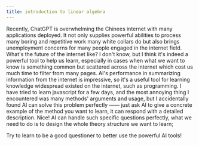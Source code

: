 ```yaml
---
title: introduction to linear algebra
---
```


Recently, ChatGPT is overwhelming the Chinees internet with many applications deployed. It not only supplies powerful abilities to process many boring and repetitive work many white collars do but also brings unemployment concerns for many people engaged in the internet field. What's the future of the internet like? I don't know, but I think it's indeed a powerful tool to help us learn, especially in cases when what we want to know is something common but scattered across the internet which cost us much time to filter from many pages. AI's performance in summarizing information from the internet is impressive, so it's a useful tool for learning knowledge widespread existed on the internet, such as programming. I have tried to learn javascript for a few days, and the most annoying thing I encountered was many methods' arguments and usage, but I accidentally found Al can solve this problem perfectly —— just ask AI to give a concrete example of the method you want to learn, it can respond with a detailed description. Nice! AI can handle such specific questions perfectly, what we need to do is to design the whole theory structure we want to learn;

Try to learn to be a good questioner to better use the powerful AI tools!
